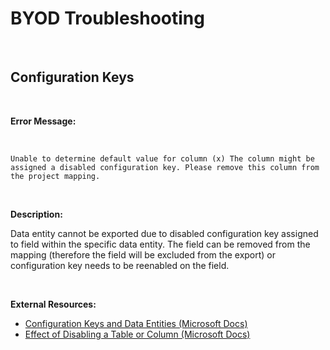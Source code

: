 # BYOD Troubleshooting

<br />

## Configuration Keys

<br />

**Error Message:**

<br />

```
Unable to determine default value for column (x) The column might be assigned a disabled configuration key. Please remove this column from the project mapping.
```

<br />

**Description:**

Data entity cannot be exported due to disabled configuration key assigned to field within the specific data entity. The field can be removed from the mapping (therefore the field will be excluded from the export) or configuration key needs to be reenabled on the field.

<br />

**External Resources:**

- [Configuration Keys and Data Entities (Microsoft Docs)](https://docs.microsoft.com/en-us/dynamics365/fin-ops-core/dev-itpro/data-entities/config-key-entities)
- [Effect of Disabling a Table or Column (Microsoft Docs)](https://docs.microsoft.com/en-us/dynamicsax-2012/developer/effect-of-disabling-a-table-or-column)